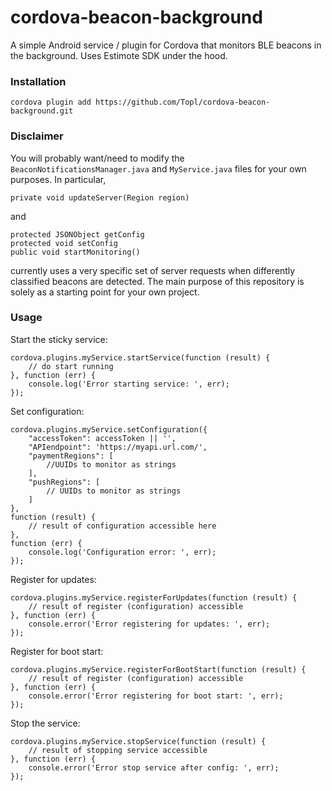 # cordova-beacon-background
A simple Android service / plugin for Cordova that monitors BLE beacons in the background. Uses Estimote SDK under the hood.

### Installation

```
cordova plugin add https://github.com/Topl/cordova-beacon-background.git
```

### Disclaimer

You will probably want/need to modify the `BeaconNotificationsManager.java` and `MyService.java` files for your own purposes. In particular,

```
private void updateServer(Region region) 
```
and
```
protected JSONObject getConfig
protected void setConfig
public void startMonitoring()
```

currently uses a very specific set of server requests when differently classified beacons are detected. The main purpose of this repository is solely as a starting point for your own project.

### Usage

Start the sticky service:

```
cordova.plugins.myService.startService(function (result) {
    // do start running
}, function (err) {
    console.log('Error starting service: ', err);
});
```


Set configuration:

```
cordova.plugins.myService.setConfiguration({
    "accessToken": accessToken || '',
    "APIendpoint": 'https://myapi.url.com/',
    "paymentRegions": [
        //UUIDs to monitor as strings
    ],
    "pushRegions": [
        // UUIDs to monitor as strings
    ]
},
function (result) {
    // result of configuration accessible here
},
function (err) {
    console.log('Configuration error: ', err);
});
```


Register for updates:

```
cordova.plugins.myService.registerForUpdates(function (result) {
    // result of register (configuration) accessible
}, function (err) {
    console.error('Error registering for updates: ', err);
});
```


Register for boot start:

```
cordova.plugins.myService.registerForBootStart(function (result) {
    // result of register (configuration) accessible
}, function (err) {
    console.error('Error registering for boot start: ', err);
});
```


Stop the service:

```
cordova.plugins.myService.stopService(function (result) {
    // result of stopping service accessible
}, function (err) {
    console.error('Error stop service after config: ', err);
});
```
